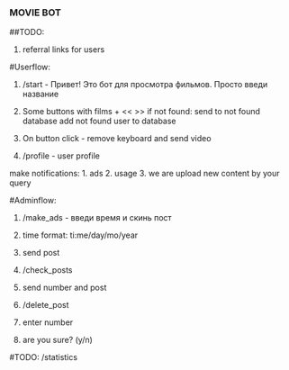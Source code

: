 ### MOVIE BOT

##TODO:
1. referral links for users

  #Userflow:
  1. /start - Привет! Это бот для просмотра фильмов. Просто введи название
  2. Some buttons with films + << >>
    if not found:
      send to not found database
      add not found user to database
      
  3. On button click - remove keyboard and send video
    
  
  1. /profile - user profile
  
  make notifications:
    1. ads
    2. usage
    3. we are upload new content by your query

  #Adminflow:
  1. /make_ads - введи время и скинь пост
  2. time format: ti:me/day/mo/year
  3. send post

  1. /check_posts
  2. send number and post

  1. /delete_post
  2. enter number
  3. are you sure? (y/n)

  #TODO:
  /statistics
